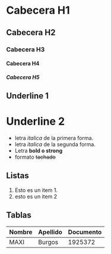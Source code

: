# Cabecera H1
## Cabecera H2
### Cabecera H3
#### Cabecera H4
##### Cabecera H5

Underline 1
------------

Underline 2 
===========

* letra *italica* de la primera forma.
* letra _italica_ de la segunda forma.
* Letra **bold o strong** 
* formato ~~tachado~~

## Listas
1. Esto es un item 1.
2. esto es un item 2

## Tablas

| Nombre | Apellido | Documento |
| ------ | -------- | --------- |
| MAXI | Burgos | 1925372 |